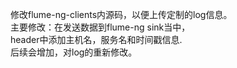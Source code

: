 修改flume-ng-clients内源码，以便上传定制的log信息。   
主要修改：在发送数据到flume-ng sink当中，   
          header中添加主机名，服务名和时间戳信息.    
          后续会增加，对log的重新修改。  


